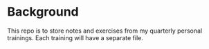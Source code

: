 # Background
This repo is to store notes and exercises from my quarterly personal trainings. Each training will have a separate file.
